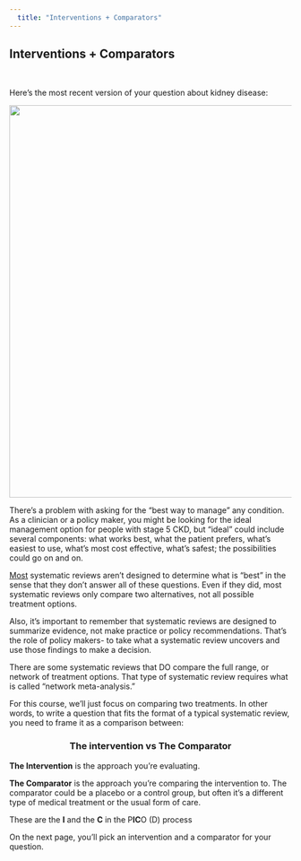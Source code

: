 ```yaml
---
  title: "Interventions + Comparators"
---
```



## Interventions + Comparators

<br>

Here’s the most recent version of your question about kidney disease:

<center>
<img src="{{site.baseurl}}/img/pop4.PNG" width="700" >
</center>

There’s a problem with asking for the “best way to manage” any condition. As a clinician or a policy maker, you might be looking for the ideal management option for people with stage 5 CKD, but “ideal” could include several components: what works best, what the patient prefers, what’s easiest to use, what’s most cost effective, what’s safest; the possibilities could go on and on. 

<u>Most</u> systematic reviews aren’t designed to determine what is “best” in the sense that they don’t answer all of these questions. Even if they did, most systematic reviews only compare two alternatives, not all possible treatment options.

Also, it’s important to remember that systematic reviews are designed to summarize evidence, not make practice or policy recommendations. That’s the role of policy makers- to take what a systematic review uncovers and use those findings to make a decision.

There are some systematic reviews that DO compare the full range, or network of treatment options. That type of systematic review requires what is called “network meta-analysis.” 

For this course, we’ll just focus on comparing two treatments. In other words, to write a question that fits the format of a typical systematic review, you need to frame it as a comparison between: 

<center>
<h3>
           The intervention vs The Comparator

</h3>
</center>

**The Intervention** is the approach you’re evaluating. 

**The Comparator** is the approach you’re comparing the intervention to.  The comparator could be a placebo or a control group, but often it’s a different type of medical treatment or the usual form of care. 

These are the **I** and the **C** in the P**IC**O (D) process

On the next page, you’ll pick an intervention and a comparator for your question. 

